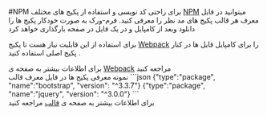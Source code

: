 #NPM
برای راحتی کد نویسی و استفاده از پکیج های مختلف [NPM](https://npmjs.org)  میتوانید در فایل معرف هر قالب پکیج های مد نظر را معرفی کنید. فرم-ورک  به صورت خودکار پکیج ها را دانلود وبعد از  کامپایل و در یک فایل در صفحه بارگذاری خواهد کرد

برای استفاده از این قابلیت نیاز هست تا پکیج [Webpack](webpack.md) را برای کامپایل فایل ها در کنار پکیج اصلی استفاده کنید .
<div class="alert alert-info text-center">
برای اطلاعات بیشتر به صفحه ی <a href="webpack">Webpack</a> مراجعه کنید
</div>
نمونه معرفی پکیج ها در فایل معرف قالب
```json
{"type":"package", "name":"bootstrap", "version": "^3.3.7"}
{"type":"package", "name":"jquery", "version": "^3.0.0"}
```
<div class="alert alert-info text-center">
برای اطلاعات بیشتر به صفحه ی <a href="frontend">قالب</a> مراجعه کنید
</div>